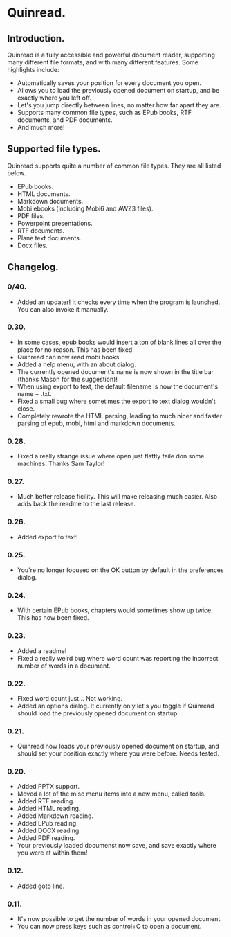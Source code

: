 # Quinread.

## Introduction.

Quinread is a fully accessible and powerful document reader, supporting many different file formats, and with many different features. Some highlights include:

* Automatically saves your position for every document you open.
* Allows you to load the previously opened document on startup, and be exactly where you left off.
* Let's you jump directly between lines, no matter how far apart they are.
* Supports many common file types, such as EPub books, RTF documents, and PDF documents.
* And much more!

## Supported file types.

Quinread supports quite a number of common file types. They are all listed below.

* EPub books.
* HTML documents.
* Markdown documents.
* Mobi ebooks (including Mobi6 and AWZ3 files).
* PDF files.
* Powerpoint presentations.
* RTF documents.
* Plane text documents.
* Docx files.

## Changelog.

### 0/40.

* Added an updater! It checks every time when the program is launched. You can also invoke it manually.

### 0.30.

* In some cases, epub books would insert a ton of blank lines all over the place for no reason. This has been fixed.
* Quinread can now read mobi books.
* Added a help menu, with an about dialog.
* The currently opened document's name is now shown in the title bar (thanks Mason for the suggestion)!
* When using export to text, the default filename is now the document's name + .txt.
* Fixed a small bug where sometimes the export to text dialog wouldn't close.
* Completely rewrote the HTML parsing, leading to much nicer and faster parsing of epub, mobi, html and markdown documents.

### 0.28.

* Fixed a really strange issue where open just flattly faile don some machines. Thanks Sam Taylor!

### 0.27.

* Much better release ficility. This will make releasing much easier. Also adds back the readme to the last release.

### 0.26.

* Added export to text!

### 0.25.

* You're no longer focused on the OK button by default in the preferences dialog.

### 0.24.

* With certain EPub books, chapters would sometimes show up twice. This has now been fixed.

### 0.23.

* Added a readme!
* Fixed a really weird bug where word count was reporting the incorrect number of words in a document.

### 0.22.

* Fixed word count just... Not working.
* Added an options dialog. It currently only let's you toggle if Quinread should load the previously opened document on startup.

### 0.21.

* Quinread now loads your previously opened document on startup, and should set your position exactly where you were before. Needs tested.

### 0.20.

* Added PPTX support.
* Moved a lot of the misc menu items into a new menu, called tools.
* Added RTF reading.
* Added HTML reading.
* Added Markdown reading.
* Added EPub reading.
* Added DOCX reading.
* Added PDF reading.
* Your previously loaded documenst now save, and save exactly where you were at within them!

### 0.12.

* Added goto line.

### 0.11.

* It's now possible to get the number of words in your opened document.
* You can now press keys  such as control+O to open a document.
